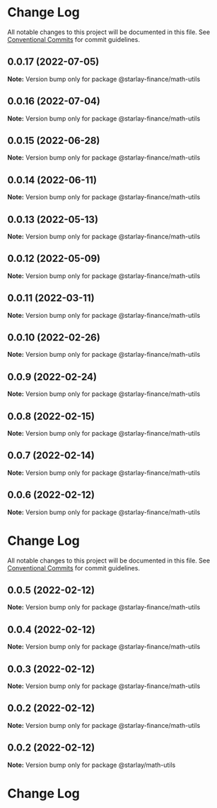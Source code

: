 # Change Log

All notable changes to this project will be documented in this file.
See [Conventional Commits](https://conventionalcommits.org) for commit guidelines.

## 0.0.17 (2022-07-05)

**Note:** Version bump only for package @starlay-finance/math-utils





## 0.0.16 (2022-07-04)

**Note:** Version bump only for package @starlay-finance/math-utils





## 0.0.15 (2022-06-28)

**Note:** Version bump only for package @starlay-finance/math-utils





## 0.0.14 (2022-06-11)

**Note:** Version bump only for package @starlay-finance/math-utils





## 0.0.13 (2022-05-13)

**Note:** Version bump only for package @starlay-finance/math-utils





## 0.0.12 (2022-05-09)

**Note:** Version bump only for package @starlay-finance/math-utils





## 0.0.11 (2022-03-11)

**Note:** Version bump only for package @starlay-finance/math-utils





## 0.0.10 (2022-02-26)

**Note:** Version bump only for package @starlay-finance/math-utils





## 0.0.9 (2022-02-24)

**Note:** Version bump only for package @starlay-finance/math-utils





## 0.0.8 (2022-02-15)

**Note:** Version bump only for package @starlay-finance/math-utils





## 0.0.7 (2022-02-14)

**Note:** Version bump only for package @starlay-finance/math-utils





## 0.0.6 (2022-02-12)

**Note:** Version bump only for package @starlay-finance/math-utils





# Change Log

All notable changes to this project will be documented in this file. See
[Conventional Commits](https://conventionalcommits.org) for commit guidelines.

## 0.0.5 (2022-02-12)

**Note:** Version bump only for package @starlay-finance/math-utils

## 0.0.4 (2022-02-12)

**Note:** Version bump only for package @starlay-finance/math-utils

## 0.0.3 (2022-02-12)

**Note:** Version bump only for package @starlay-finance/math-utils

## 0.0.2 (2022-02-12)

**Note:** Version bump only for package @starlay-finance/math-utils

## 0.0.2 (2022-02-12)

**Note:** Version bump only for package @starlay/math-utils

# Change Log
